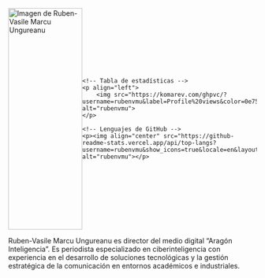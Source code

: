 
<div style="display: flex; align-items: center; justify-content: space-around;">
    <!-- Imagen -->
    <img style="height: 450px; width: 150px;" src="https://i.imgur.com/yDiiCTr.jpeg" alt="Imagen de Ruben-Vasile Marcu Ungureanu">
    
    <!-- Tabla de estadísticas -->
    <p align="left">
        <img src="https://komarev.com/ghpvc/?username=rubenvmu&label=Profile%20views&color=0e75b6&style=flat" alt="rubenvmu">
    </p>

    <!-- Lenguajes de GitHub -->
    <p><img align="center" src="https://github-readme-stats.vercel.app/api/top-langs?username=rubenvmu&show_icons=true&locale=en&layout=compact" alt="rubenvmu"></p>
</div>

<!-- Texto debajo de las imágenes -->
<p>
    Ruben-Vasile Marcu Ungureanu es director del medio digital “Aragón Inteligencia”. Es periodista especializado en ciberinteligencia con experiencia en el desarrollo de soluciones tecnológicas y la gestión estratégica de la comunicación en entornos académicos e industriales.
</p>
